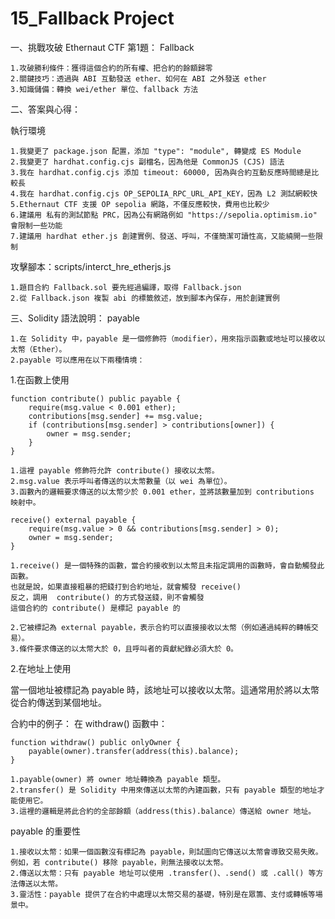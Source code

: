 # 15_Fallback Project

一、挑戰攻破 Ethernaut CTF 第1題： Fallback

```
1.攻破勝利條件：獲得這個合約的所有權、把合約的餘額歸零
2.關鍵技巧：透過與 ABI 互動發送 ether、如何在 ABI 之外發送 ether
3.知識儲備：轉換 wei/ether 單位、fallback 方法
```

二、答案與心得：

執行環境
```
1.我變更了 package.json 配置，添加 "type": "module", 轉變成 ES Module
2.我變更了 hardhat.config.cjs 副檔名，因為他是 CommonJS (CJS) 語法
3.我在 hardhat.config.cjs 添加 timeout: 60000, 因為與合約互動反應時間總是比較長
4.我在 hardhat.config.cjs OP_SEPOLIA_RPC_URL_API_KEY，因為 L2 測試網較快
5.Ethernaut CTF 支援 OP sepolia 網路，不僅反應較快，費用也比較少
6.建議用 私有的測試節點 PRC，因為公有網路例如 "https://sepolia.optimism.io" 會限制一些功能
7.建議用 hardhat ether.js 創建實例、發送、呼叫，不僅簡潔可讀性高，又能繞開一些限制
```

攻擊腳本：scripts/interct_hre_etherjs.js
```
1.題目合約 Fallback.sol 要先經過編譯，取得 Fallback.json
2.從 Fallback.json 複製 abi 的標籤敘述，放到腳本內保存，用於創建實例
```


三、Solidity 語法說明： payable

```
1.在 Solidity 中，payable 是一個修飾符（modifier），用來指示函數或地址可以接收以太幣（Ether）。
2.payable 可以應用在以下兩種情境：
```

1.在函數上使用

```solidity
function contribute() public payable {
    require(msg.value < 0.001 ether);
    contributions[msg.sender] += msg.value;
    if (contributions[msg.sender] > contributions[owner]) {
        owner = msg.sender;
    }
}
```

```
1.這裡 payable 修飾符允許 contribute() 接收以太幣。
2.msg.value 表示呼叫者傳送的以太幣數量（以 wei 為單位）。
3.函數內的邏輯要求傳送的以太幣少於 0.001 ether，並將該數量加到 contributions 映射中。
```

```solidity
receive() external payable {
    require(msg.value > 0 && contributions[msg.sender] > 0);
    owner = msg.sender;
}
```

```
1.receive() 是一個特殊的函數，當合約接收到以太幣且未指定調用的函數時，會自動觸發此函數。
也就是說，如果直接粗暴的把錢打到合約地址，就會觸發 receive()
反之，調用  contribute() 的方式發送錢，則不會觸發
這個合約的 contribute() 是標記 payable 的

2.它被標記為 external payable，表示合約可以直接接收以太幣（例如通過純粹的轉帳交易）。
3.條件要求傳送的以太幣大於 0，且呼叫者的貢獻紀錄必須大於 0。
```

2.在地址上使用

當一個地址被標記為 payable 時，該地址可以接收以太幣。這通常用於將以太幣從合約傳送到某個地址。

合約中的例子：
在 withdraw() 函數中：

```solidity
function withdraw() public onlyOwner {
    payable(owner).transfer(address(this).balance);
}
```

```
1.payable(owner) 將 owner 地址轉換為 payable 類型。
2.transfer() 是 Solidity 中用來傳送以太幣的內建函數，只有 payable 類型的地址才能使用它。
3.這裡的邏輯是將此合約的全部餘額（address(this).balance）傳送給 owner 地址。
```

payable 的重要性
```
1.接收以太幣：如果一個函數沒有標記為 payable，則試圖向它傳送以太幣會導致交易失敗。例如，若 contribute() 移除 payable，則無法接收以太幣。
2.傳送以太幣：只有 payable 地址可以使用 .transfer()、.send() 或 .call() 等方法傳送以太幣。
3.靈活性：payable 提供了在合約中處理以太幣交易的基礎，特別是在眾籌、支付或轉帳等場景中。
```